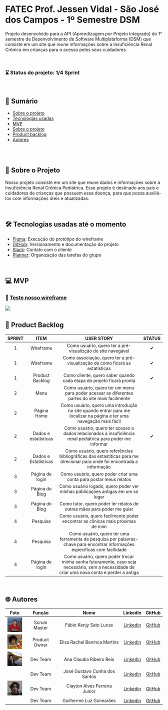 # FATEC Prof. Jessen Vidal - São José dos Campos - 1º Semestre DSM
Projeto desenvolvido para a API (Aprendizagem por Projeto Integrado) do 1° semestre de Desenvolvimento de Software Multiplataforma (DSM) que consiste em um site que reune informações sobre a Insuficiência Renal Crônica em crianças para o acesso pelos seus cuidadores.

<br>

### ⌛ Status do projeto: 1/4 Sprint

<br>

## 📑 Sumário
- [Sobre o projeto](#sobre-o-projeto)
- [Tecnologias usadas](#tecnologias)
- [MVP](#mvp)
- [Sobre o projeto](#sobre-o-projeto)
- [Product backlog](#product-backlog)
- [Autores](#autores)

<br>
<br>

## 📢 Sobre o Projeto <a name="sobre-o-projeto"></a>

Nosso projeto consiste em um site que reune dados e informações sobre a Insuficiência Renal Crônica Pediátrica. Esse projeto é destinado aos pais e cuidadores de crianças que possuem essa doença, para que possa auxiliá-los com informações úteis e atualizadas.

<br>

## 🛠 Tecnologias usadas até o momento <a name="tecnologias"></a>
- [Figma](http://www.figma.com): Execução do protótipo do wireframe
- [GitHub](https://github.com): Versionamento e documentação do projeto
- [Slack](https://slack.com/intl/pt-br): Contato com o cliente
- [Planner](https://tasks.office.com/): Organização das tarefas do grupo 

<br>

## 💻 MVP<a name="mvp"></a>
### 🔴 <a href="https://www.figma.com/proto/2V0EagZNOnDKmTYD8IoKec/Untitled?type=design&node-id=1-2&t=i9T20ykwzhpxgliv-1&scaling=min-zoom&page-id=0%3A1&starting-point-node-id=1%3A2&mode=design" target="_blank">Teste nosso wireframe</a>

<img src="docs/wireframe-mvp.gif"/>

<br>

## 📜 Product Backlog<a name="product-backlog"></a>

| SPRINT | ITEM | USER STORY | STATUS |
| :----: | :---: | :--------: | :----: |
| 1 | Wireframe | Como usuário, quero ter a pré-visualizção do site navegável | ✔ |
| 1 | Wireframe | Como associação, quero ter a pré-visualização de como ficará as estatísticas | ✔ |
| 1 | Product Backlog | Como cliente, quero saber quando cada etapa do projeto ficará pronta | ✔ |
| 2 | Menu | Como usuário, quero ter um menu para poder acessar as diferentes partes do site mais facilmente | |
| 2 | Página Home | Como usuário, quero uma introdução no site quando entrar para me localizar na página e ter uma navegação mais fácil | |
| 2 | Dados e estatísticas | Como usuário, quero ter acesso a dados relacionados à insuficiência renal pediátrica para poder me informar | ✔ |
| 2 | Dados e Estatísticas | Como usuário, quero referências bibliográficas das estastíticas para me direcionar para onde foi encontrada a informação | |
| 3 | Página de login | Como usuário, quero poder criar uma conta para postar meus relatos | |
| 3 | Página do Blog | Como usuário logado, quero poder ver minhas públicações antigas em um só lugar | |
| 3 | Página do Blog | Como tutor, quero poder ler relatos de outras mães para poder me guiar | |
| 4 | Pesquisa | Como usuário, quero facilmente poder encontrar as clínicas mais próximas de mim | |
| 4 | Pesquisa | Como usuário, quero ter uma ferramenta de pesquisa por palavras-chave para encontrar informações específicas com facilidade | |
| 4 | Página de login | Como usuário, quero poder trocar minha senha futuramente, caso seja necessário, sem a necessidade de criar uma nova conta e perder a antiga | |

<br>

## 🌐 Autores <a name="autores"></a>
|  Foto        |     Função    |           Nome            |                            LinkedIn                            |                      GitHub                       |
| :----: | :-----------: | :-----------------------: | :------------------------------------------------------------: | :-----------------------------------------------: |
| <img src="docs/imagens-readme/fotos-integrantes/fabio.jpeg" width="50px"> | Scrum Master  | Fábio Kenjy Sato Lucas |  [Linkedin](https://www.linkedin.com/in/fabio-kenjy/)  | [GitHub](https://github.com/FabioKenjjy)           |
| <img src="docs/imagens-readme/fotos-integrantes/Elisa.jpeg" width="50px"> | Product Owner | Elisa Rachel Beninca Martins |  [Linkedin](https://www.linkedin.com/in/elisa-rachel-beninca-martins-704566292/)  | [GitHub](https://github.com/elisarachel) |
| <img src="docs/imagens-readme/fotos-integrantes/ana.jpeg" width="50px">   | Dev Team | Ana Claudia Ribeiro Reis |  [Linkedin]()  | [GitHub](https://github.com/anaclaudiarr/anaclaudiarr)          |
| <img src=""> | Dev Team      | José Gustavo Cunha dos Santos |  [Linkedin]()  |  [GitHub]()  |
| <img src="docs/imagens-readme/fotos-integrantes/cleyton.jpeg" width="50px">|Dev Team| Clayton Alves Ferreira Junior |  [Linkedin](https://www.linkedin.com/in/clayton-junior-profile)  | [GitHub](https://github.com/ClaytonJR18/ClaytonJR18)  |
| <img src=""> | Dev Team      | Guilherme Luz Guimarães |  [Linkedin](www.linkedin.com/in/guilherme-guimarães-0166a3294)  | [GitHub](http://github.com/GuilhermeLGuimaraes)    |

